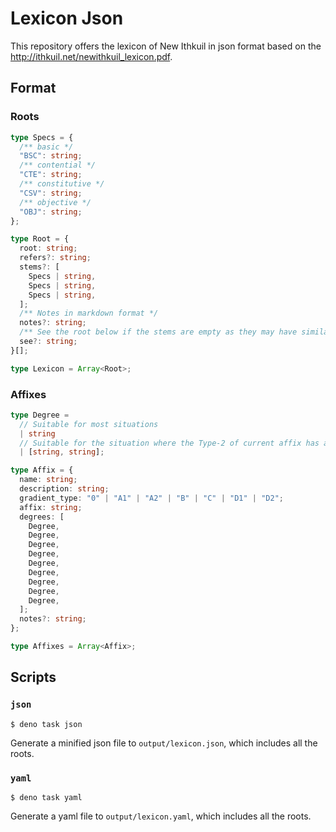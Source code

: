 # Lexicon Json

This repository offers the lexicon of New Ithkuil in json format based on the
http://ithkuil.net/newithkuil_lexicon.pdf.

## Format

### Roots

```ts
type Specs = {
  /** basic */
  "BSC": string;
  /** contential */
  "CTE": string;
  /** constitutive */
  "CSV": string;
  /** objective */
  "OBJ": string;
};

type Root = {
  root: string;
  refers?: string;
  stems?: [
    Specs | string,
    Specs | string,
    Specs | string,
  ];
  /** Notes in markdown format */
  notes?: string;
  /** See the root below if the stems are empty as they may have similar rules */
  see?: string;
}[];

type Lexicon = Array<Root>;
```

### Affixes

```ts
type Degree = 
  // Suitable for most situations
  | string
  // Suitable for the situation where the Type-2 of current affix has another meaning
  | [string, string];

type Affix = {
  name: string;
  description: string;
  gradient_type: "0" | "A1" | "A2" | "B" | "C" | "D1" | "D2";
  affix: string;
  degrees: [
    Degree,
    Degree,
    Degree,
    Degree,
    Degree,
    Degree,
    Degree,
    Degree,
    Degree,
  ];
  notes?: string;
};

type Affixes = Array<Affix>;
```

## Scripts

### `json`

```console
$ deno task json
```

Generate a minified json file to `output/lexicon.json`, which includes all the
roots.

### `yaml`

```console
$ deno task yaml
```

Generate a yaml file to `output/lexicon.yaml`, which includes all the roots.

